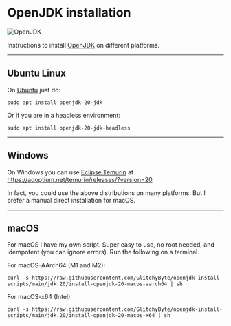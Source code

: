# OpenJDK installation

![OpenJDK](https://img.shields.io/badge/OpenJDK-20-orange)

Instructions to install [OpenJDK](https://jdk.java.net) on different platforms.

---
## Ubuntu Linux

On [Ubuntu](https://ubuntu.com) just do:

    sudo apt install openjdk-20-jdk

Or if you are in a headless environment:

    sudo apt install openjdk-20-jdk-headless

---
## Windows

On Windows you can use [Eclipse Temurin](https://adoptium.net/temurin/releases/?version=20) at https://adoptium.net/temurin/releases/?version=20

In fact, you could use the above distributions on many platforms. But I prefer a manual direct installation for macOS.

---
## macOS

For macOS I have my own script. Super easy to use, no root needed, and idempotent (you can ignore errors). Run the following on a terminal.

For macOS-AArch64 (M1 and M2):

    curl -s https://raw.githubusercontent.com/GlitchyByte/openjdk-install-scripts/main/jdk.20/install-openjdk-20-macos-aarch64 | sh

For macOS-x64 (Intel):

    curl -s https://raw.githubusercontent.com/GlitchyByte/openjdk-install-scripts/main/jdk.20/install-openjdk-20-macos-x64 | sh
